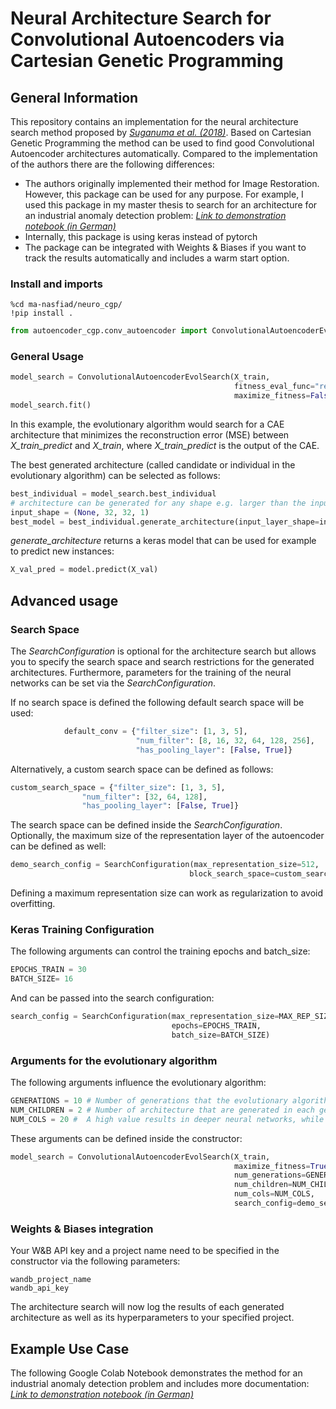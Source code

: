 # Neural Architecture Search for Convolutional Autoencoders via Cartesian Genetic Programming
## General Information

This repository contains an implementation for the neural architecture search method proposed by <cite>[Suganuma et al. (2018)][1]</cite>. Based on Cartesian Genetic Programming the method can be used to find good Convolutional Autoencoder architectures automatically. Compared to the implementation of the authors there are the following differences:
- The authors originally implemented their method for Image Restoration. However, this package can be used for any purpose. For example, I used this package in my master thesis to search for an architecture for an industrial anomaly detection problem: <cite>[Link to demonstration notebook (in German)][2] </cite>
- Internally, this package is using keras instead of pytorch
- The package can be integrated with Weights & Biases if you want to track the results automatically and includes a warm start option.

### Install and imports

```
%cd ma-nasfiad/neuro_cgp/
!pip install .
```

```python
from autoencoder_cgp.conv_autoencoder import ConvolutionalAutoencoderEvolSearch
```
### General Usage

```python
model_search = ConvolutionalAutoencoderEvolSearch(X_train, 
                                                  fitness_eval_func="reconstruction_loss",
                                                  maximize_fitness=False) # minimize reconstruction_loss
model_search.fit()
```

In this example, the evolutionary algorithm would search for a CAE architecture that minimizes the reconstruction error (MSE) between *X_train_predict* and *X_train*, where *X_train_predict* is the output of the CAE.


The best generated architecture (called candidate or individual in the evolutionary algorithm) can be selected as follows:

```python
best_individual = model_search.best_individual
# architecture can be generated for any shape e.g. larger than the input_shape used in the search phase.
input_shape = (None, 32, 32, 1)
best_model = best_individual.generate_architecture(input_layer_shape=input_shape)
```
*generate_architecture* returns a keras model that can be used for example to predict new instances:

```python
X_val_pred = model.predict(X_val)
```

## Advanced usage
### Search Space

The *SearchConfiguration* is optional for the architecture search but allows you to specify the search space and search restrictions for the generated architectures. Furthermore, parameters for the training of the neural networks can be set via the *SearchConfiguration*.

If no search space is defined the following default search space will be used:

```python
            default_conv = {"filter_size": [1, 3, 5],
                            "num_filter": [8, 16, 32, 64, 128, 256],
                            "has_pooling_layer": [False, True]}
```

Alternatively, a custom search space can be defined as follows:

```python
custom_search_space = {"filter_size": [1, 3, 5],
                "num_filter": [32, 64, 128],
                "has_pooling_layer": [False, True]}
```
The search space can be defined inside the *SearchConfiguration*. Optionally, the maximum size of the representation layer of the autoencoder can be defined as well:

```python
demo_search_config = SearchConfiguration(max_representation_size=512,
                                        block_search_space=custom_search_space)
```
Defining a maximum representation size can work as regularization to avoid overfitting.
### Keras Training Configuration

The following arguments can control the training epochs and batch_size:
```python
EPOCHS_TRAIN = 30
BATCH_SIZE= 16
```
And can be passed into the search configuration:

```python
search_config = SearchConfiguration(max_representation_size=MAX_REP_SIZE,
                                    epochs=EPOCHS_TRAIN,
                                    batch_size=BATCH_SIZE)
```

### Arguments for the evolutionary algorithm

The following arguments influence the evolutionary algorithm:
```python
GENERATIONS = 10 # Number of generations that the evolutionary algorithm is executed.
NUM_CHILDREN = 2 # Number of architecture that are generated in each generation.
NUM_COLS = 20 #  A high value results in deeper neural networks, while a low value leads more often to architectures with lower depth.
```

These arguments can be defined inside the constructor:

```python
model_search = ConvolutionalAutoencoderEvolSearch(X_train, 
                                                  maximize_fitness=True,
                                                  num_generations=GENERATIONS,
                                                  num_children=NUM_CHILDREN,
                                                  num_cols=NUM_COLS,
                                                  search_config=demo_search_config)
```
### Weights & Biases integration
Your W&B API key and a project name need to be specified in the constructor via the following parameters:
```
wandb_project_name
wandb_api_key
```
The architecture search will now log the results of each generated architecture as well as its hyperparameters to your specified project.

## Example Use Case

The following Google Colab Notebook demonstrates the method for an industrial anomaly detection problem and includes more documentation:
<cite>[Link to demonstration notebook (in German)][2] </cite>


[1]: https://arxiv.org/pdf/1803.00370.pdf
[2]: https://colab.research.google.com/drive/1FeoEgn9Fgav_M6dKMIRHUqJihySL050d?usp=sharing

